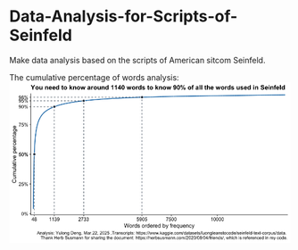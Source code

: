 # Data-Analysis-for-Scripts-of-Seinfeld
Make data analysis based on the scripts of American sitcom Seinfeld.

The cumulative percentage of words analysis:
![The cumulative percentage of words analysis](cumulative_percentage_of_words.png)
